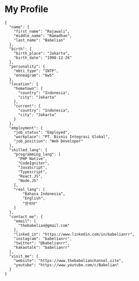# My Profile
```
{
  "name": {
    "first_name": "Rajawali",
    "middle_name": "Ramadhan",
    "last_name": "Babelian"
  },
  "birth": {
    "birth_place": "Jakarta",
    "birth_date": "1998-12-26"
  },
  "personality": {
    "mbti_type": "INTP",
    "enneagram": "6w5"
  },
  "location": {
    "hometown": {
      "country": "Indonesia",
      "city": "Jakarta"
    },
    "current": {
      "country": "Indonesia",
      "city": "Jakarta"
    }
  },
  "employment": {
    "job_status": "Employed",
    "workplace": "PT. Bisnis Integrasi Global",
    "job_position": "Web Developer"
  },
  "skilled_lang": {
    "programming_lang": [
      "PHP Native",
      "CodeIgniter",
      "JavaScript",
      "Typescript",
      "React.JS",
      "Node.JS"
    ],
    "real_lang": [
        "Bahasa Indonesia",
        "English",
        "한국어"
    ]
  },
  "contact_me": {
    "email": [
      "thebabelian@gmail.com"
    ],
    "linked_in": "https://www.linkedin.com/in/babelianrr",
    "instagram": "babelianrr",
    "twitter": "@babelianrr",
    "kakaotalk": "babelianrr"
  },
  "visit_me": {
    "website": "https://www.thebabelianchannel.site",
    "youtube": "https://www.youtube.com/c/Babelian"
  }
}
```

<!---
babelianrr/babelianrr is a ✨ special ✨ repository because its `README.md` (this file) appears on your GitHub profile.
You can click the Preview link to take a look at your changes.
--->
